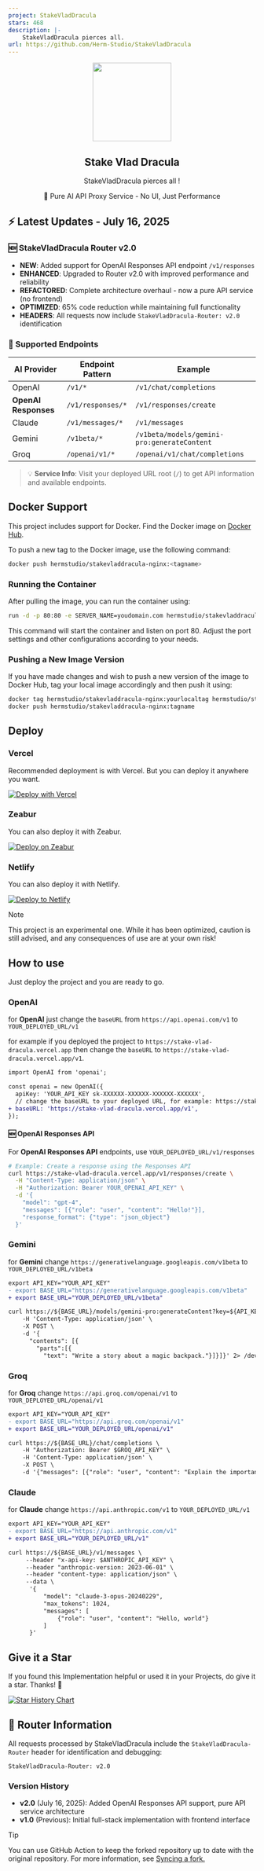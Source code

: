 ```yaml
---
project: StakeVladDracula
stars: 468
description: |-
    StakeVladDracula pierces all.
url: https://github.com/Herm-Studio/StakeVladDracula
---
```


<p align="center">
  <img width="160" src="./assets/logo.png" />
  <p align="center"> 
    <h2 align="center">Stake Vlad Dracula</h2>
  </p>
  <p align="center">StakeVladDracula pierces all ! </p>
  <p align="center">🎯 Pure AI API Proxy Service - No UI, Just Performance</p>
</h2>

## ⚡ Latest Updates - July 16, 2025

### 🆕 StakeVladDracula Router v2.0
- **NEW**: Added support for OpenAI Responses API endpoint `/v1/responses`
- **ENHANCED**: Upgraded to Router v2.0 with improved performance and reliability
- **REFACTORED**: Complete architecture overhaul - now a pure API service (no frontend)
- **OPTIMIZED**: 65% code reduction while maintaining full functionality
- **HEADERS**: All requests now include `StakeVladDracula-Router: v2.0` identification

### 🎯 Supported Endpoints
| AI Provider | Endpoint Pattern | Example |
|------------|-----------------|---------|
| OpenAI | `/v1/*` | `/v1/chat/completions` |
| **OpenAI Responses** | `/v1/responses/*` | `/v1/responses/create` |
| Claude | `/v1/messages/*` | `/v1/messages` |
| Gemini | `/v1beta/*` | `/v1beta/models/gemini-pro:generateContent` |
| Groq | `/openai/v1/*` | `/openai/v1/chat/completions` |

> 💡 **Service Info**: Visit your deployed URL root (`/`) to get API information and available endpoints.



## Docker Support

This project includes support for Docker. Find the Docker image on [Docker Hub](https://hub.docker.com/repository/docker/hermstudio/stakevladdracula-nginx/general).

To push a new tag to the Docker image, use the following command:

```bash
docker push hermstudio/stakevladdracula-nginx:<tagname>
```

### Running the Container
After pulling the image, you can run the container using:
```bash
run -d -p 80:80 -e SERVER_NAME=youdomain.com hermstudio/stakevladdracula-nginx:latest
```
This command will start the container and listen on port 80. Adjust the port settings and other configurations according to your needs.

### Pushing a New Image Version
If you have made changes and wish to push a new version of the image to Docker Hub, tag your local image accordingly and then push it using:
```bash
docker tag hermstudio/stakevladdracula-nginx:yourlocaltag hermstudio/stakevladdracula-nginx:tagname
docker push hermstudio/stakevladdracula-nginx:tagname
```



## Deploy

### Vercel

Recommended deployment is with Vercel. But you can deploy it anywhere you want.

[![Deploy with Vercel](https://vercel.com/button)](https://vercel.com/new/clone?repository-url=https://github.com/Herm-Studio/StakeVladDracula)

### Zeabur

You can also deploy it with Zeabur.

[![Deploy on Zeabur](https://zeabur.com/button.svg)](https://zeabur.com/templates/3JCE7F?referralCode=WongLoki)

### Netlify

You can also deploy it with Netlify.

[![Deploy to Netlify](https://www.netlify.com/img/deploy/button.svg)](https://app.netlify.com/start/deploy?repository=https://github.com/Herm-Studio/StakeVladDracula)

> [!NOTE]
> This project is an experimental one. While it has been optimized, caution is still advised, and any consequences of use are at your own risk!

## How to use
Just deploy the project and you are ready to go.

### OpenAI
for **OpenAI** just change the `baseURL` from `https://api.openai.com/v1` to `YOUR_DEPLOYED_URL/v1`

for example if you deployed the project to `https://stake-vlad-dracula.vercel.app` then change the `baseURL` to `https://stake-vlad-dracula.vercel.app/v1`.

```diff
import OpenAI from 'openai';

const openai = new OpenAI({
  apiKey: 'YOUR_API_KEY sk-XXXXXX-XXXXXX-XXXXXX-XXXXXX',
  // change the baseURL to your deployed URL, for example: https://stake-vlad-dracula.vercel.app/v1
+ baseURL: 'https://stake-vlad-dracula.vercel.app/v1',
});
```

#### 🆕 OpenAI Responses API
For **OpenAI Responses API** endpoints, use `YOUR_DEPLOYED_URL/v1/responses`

```bash
# Example: Create a response using the Responses API
curl https://stake-vlad-dracula.vercel.app/v1/responses/create \
  -H "Content-Type: application/json" \
  -H "Authorization: Bearer YOUR_OPENAI_API_KEY" \
  -d '{
    "model": "gpt-4",
    "messages": [{"role": "user", "content": "Hello!"}],
    "response_format": {"type": "json_object"}
  }'
```

### Gemini  
for **Gemini** change `https://generativelanguage.googleapis.com/v1beta` to `YOUR_DEPLOYED_URL/v1beta`


```diff
export API_KEY="YOUR_API_KEY"
- export BASE_URL="https://generativelanguage.googleapis.com/v1beta"
+ export BASE_URL="YOUR_DEPLOYED_URL/v1beta"

curl https://${BASE_URL}/models/gemini-pro:generateContent?key=${API_KEY} \
    -H 'Content-Type: application/json' \
    -X POST \
    -d '{
      "contents": [{
        "parts":[{
          "text": "Write a story about a magic backpack."}]}]}' 2> /dev/null
```

### Groq  
for **Groq** change `https://api.groq.com/openai/v1` to `YOUR_DEPLOYED_URL/openai/v1`


```diff
export API_KEY="YOUR_API_KEY"
- export BASE_URL="https://api.groq.com/openai/v1"
+ export BASE_URL="YOUR_DEPLOYED_URL/openai/v1"

curl https://${BASE_URL}/chat/completions \
    -H "Authorization: Bearer $GROQ_API_KEY" \
    -H 'Content-Type: application/json' \
    -X POST \
    -d '{"messages": [{"role": "user", "content": "Explain the importance of low latency LLMs"}], "model": "mixtral-8x7b-32768"}'
```

### Claude
for **Claude** change `https://api.anthropic.com/v1` to `YOUR_DEPLOYED_URL/v1`


```diff
export API_KEY="YOUR_API_KEY"
- export BASE_URL="https://api.anthropic.com/v1"
+ export BASE_URL="YOUR_DEPLOYED_URL/v1"

curl https://${BASE_URL}/v1/messages \
     --header "x-api-key: $ANTHROPIC_API_KEY" \
     --header "anthropic-version: 2023-06-01" \
     --header "content-type: application/json" \
     --data \
      '{
          "model": "claude-3-opus-20240229",
          "max_tokens": 1024,
          "messages": [
              {"role": "user", "content": "Hello, world"}
          ]
      }'
```

## Give it a Star
If you found this Implementation helpful or used it in your Projects, do give it a star. Thanks! 🌟

[![Star History Chart](https://api.star-history.com/svg?repos=Herm-Studio/StakeVladDracula&type=Timeline)](https://star-history.com/#Herm-Studio/StakeVladDracula&Timeline)


## 🔧 Router Information

All requests processed by StakeVladDracula include the `StakeVladDracula-Router` header for identification and debugging:

```
StakeVladDracula-Router: v2.0
```

### Version History
- **v2.0** (July 16, 2025): Added OpenAI Responses API support, pure API service architecture
- **v1.0** (Previous): Initial full-stack implementation with frontend interface

> [!TIP]
>  You can use GitHub Action to keep the forked repository up to date with the original repository. For more information, see [Syncing a fork.](./docs/sync.md)

